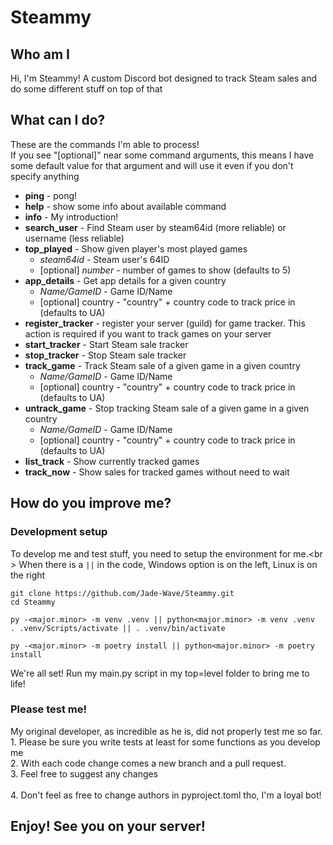 # Steammy
## Who am I
Hi, I'm Steammy! A custom Discord bot designed 
to track Steam sales and do some different stuff on top of that

## What can I do?
These are the commands I'm able to process!<br />
If you see "[optional]" near some command arguments, this means I have
some default value for that argument and will use it even if you
don't specify anything<br />
- **ping** - pong!<br />
- **help** - show some info about available command<br /> 
- **info** - My introduction!<br />
- **search_user** - Find Steam user by steam64id (more reliable) or username (less reliable)<br />
- **top_played** - Show given player's most played games<br />
    - _steam64id_ - Steam user's 64ID<br />
    - [optional] _number_ - number of games to show (defaults to 5)<br />
- **app_details** - Get app details for a given country<br />
    - _Name/GameID_ - Game ID/Name<br />
    - [optional] country _<UA>_ - "country" + country code to track price in (defaults to UA)<br />
- **register_tracker** - register your server (guild) for game tracker.
This action is required if you want to track games on your server<br />
- **start_tracker** - Start Steam sale tracker<br />
- **stop_tracker** - Stop Steam sale tracker<br />
- **track_game** - Track Steam sale of a given game in a given country<br />
    - _Name/GameID_ - Game ID/Name<br />
    - [optional] country _<UA>_ - "country" + country code to track price in (defaults to UA)<br />
- **untrack_game** - Stop tracking Steam sale of a given game in a given country<br />
    - _Name/GameID_ - Game ID/Name<br />
    - [optional] country _<UA>_ - "country" + country code to track price in (defaults to UA)<br />
- **list_track** - Show currently tracked games<br />
- **track_now** - Show sales for tracked games without need to wait<br />

## How do you improve me?

### Development setup
To develop me and test stuff, you need to setup the environment
for me.<br \>
When there is a `||` in the code, Windows option is on the left, Linux is on the right
```commandline
git clone https://github.com/Jade-Wave/Steammy.git
cd Steammy

py -<major.minor> -m venv .venv || python<major.minor> -m venv .venv 
. .venv/Scripts/activate || . .venv/bin/activate

py -<major.minor> -m poetry install || python<major.minor> -m poetry install 
```
We're all set! Run my main.py script in my top=level folder to bring me to life!
### Please test me!
My original developer, as incredible as he is, did not properly test me so far.
<br />1. Please be sure you write tests at least for some functions as you develop me
<br />2. With each code change comes a new branch and a pull request.
<br />3. Feel free to suggest any changes
<br /><br />4. Don't feel as free to change authors in pyproject.toml tho, I'm a loyal bot!

## Enjoy! See you on your server!